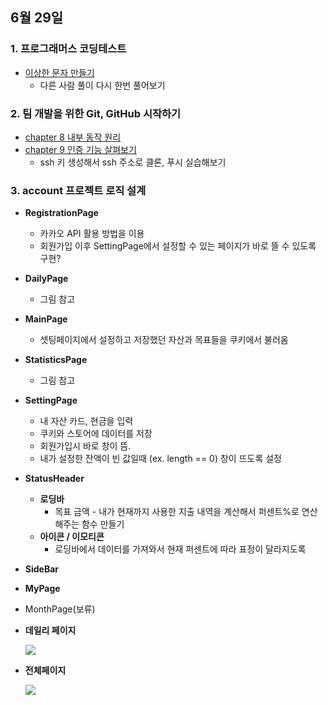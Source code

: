 ## 6월 29일
### 1. 프로그래머스 코딩테스트
- [이상한 문자 만들기](https://github.com/leemyungju9347/Algorithm/blob/master/Level_01/%EC%9D%B4%EC%83%81%ED%95%9C%20%EB%AC%B8%EC%9E%90%20%EB%A7%8C%EB%93%A4%EA%B8%B0.html)
	- 다른 사람 풀이 다시 한번 풀어보기

### 2. 팀 개발을 위한 Git, GitHub 시작하기
- [chapter 8 내부 동작 원리](https://github.com/leemyungju9347/TIL/blob/master/Git/%ED%8C%80%20%EA%B0%9C%EB%B0%9C%EC%9D%84%20%EC%9C%84%ED%95%9C%20Git%2C%20GitHub%20%EC%8B%9C%EC%9E%91%ED%95%98%EA%B8%B0/Part02_%EC%A4%91%EA%B8%89_CLI%20%ED%99%98%EA%B2%BD%EC%97%90%EC%84%9C%20%EB%B2%84%EC%A0%84%20%EA%B4%80%EB%A6%AC%20%EC%8B%9C%EC%9E%91%ED%95%98%EA%B8%B0_02.md)
- [chapter 9 인증 기능 살펴보기](https://github.com/leemyungju9347/TIL/blob/master/Git/%ED%8C%80%20%EA%B0%9C%EB%B0%9C%EC%9D%84%20%EC%9C%84%ED%95%9C%20Git%2C%20GitHub%20%EC%8B%9C%EC%9E%91%ED%95%98%EA%B8%B0/Part02_%EC%A4%91%EA%B8%89_CLI%20%ED%99%98%EA%B2%BD%EC%97%90%EC%84%9C%20%EB%B2%84%EC%A0%84%20%EA%B4%80%EB%A6%AC%20%EC%8B%9C%EC%9E%91%ED%95%98%EA%B8%B0_02.md#chapter-9-%EC%9D%B8%EC%A6%9D-%EA%B8%B0%EB%8A%A5-%EC%82%B4%ED%8E%B4%EB%B3%B4%EA%B8%B0)
	- ssh 키 생성해서 ssh 주소로 클론, 푸시 실습해보기
	
	

### 3. account 프로젝트 로직 설계
- **RegistrationPage**
	- 카카오 API 활용 방법을 이용
	- 회원가입 이후 SettingPage에서 설정할 수 있는 페이지가 바로 뜰 수 있도록 구현?
- **DailyPage**
	- 그림 참고
- **MainPage**
	- 셋팅페이지에서 설정하고 저장했던 자산과 목표들을 쿠키에서 불러옴
- **StatisticsPage**
	- 그림 참고
- **SettingPage**
	- 내 자산 카드, 현금을 입력
	- 쿠키와 스토어에 데이터를 저장
	- 회원가입시 바로 창이 뜸.
	- 내가 설정한 잔액이 빈 값일때 (ex. length == 0) 창이 뜨도록 설정
- **StatusHeader**
	- **로딩바**
		- 목표 금액 - 내가 현재까지 사용한 지출 내역을 계산해서 퍼센트%로 연산해주는 함수 만들기
	- **아이콘 / 이모티콘**
		- 로딩바에서 데이터를 가져와서 현재 퍼센트에 따라 표정이 달라지도록
- **SideBar**
- **MyPage**
- MonthPage(보류)

- **데일리 페이지**

	<img src="../../dailyPage001.png">

- **전체페이지**

	<img src="../../financialPage001.png">


